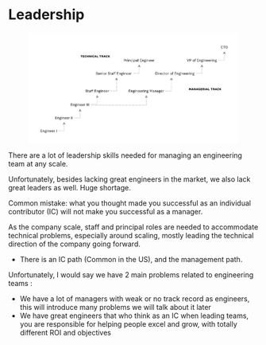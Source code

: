 # Leadership

<figure><img src="../.gitbook/assets/image (2).png" alt=""><figcaption></figcaption></figure>

There are a lot of leadership skills needed for managing an engineering team at any scale.

Unfortunately, besides lacking great engineers in the market, we also lack great leaders as well. Huge shortage.

Common mistake: what you thought made you successful as an individual contributor (IC) will not make you successful as a manager.

As the company scale, staff and principal roles are needed to accommodate technical problems, especially around scaling, mostly leading the technical direction of the company going forward.

* There is an IC path (Common in the US), and the management path.

Unfortunately, I would say we have 2 main problems related to engineering teams :

* We have a lot of managers with weak or no track record as engineers, this will introduce many problems we will talk about it later
* We have great engineers that who think as an IC when leading teams, you are responsible for helping people excel and grow, with totally different ROI and objectives
